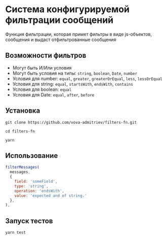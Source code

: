 # Система конфигурируемой фильтрации сообщений
Функция фильтрации, которая примет фильтры в виде js-объектов, сообщения и выдаст отфильтрованные сообщения  

## Возможности фильтров
- Могут быть И/Или условия
- Могут быть условия на типы: `string`, `boolean`, `Date`, `number`
- Условия для number: `equal`, `greater`, `greaterOrEqual`, `less`, `lessOrEqual`
- Условия для string: `equal`, `startsWith`, `endsWith`, `contains`
- Условия для boolean: `equal`
- Условия для Date: `equal`, `after`, `before`  

## Установка
```console
git clone https://github.com/vova-admitriev/filters-fn.git
```
```console
cd filters-fn
```
```console
yarn
```

## Использование
```js
filterMessages(
  messages,
  {
    field: 'someField',
    type: 'string',
    operation: 'endsWith',
    value: 'expected and of string.'
  },
),
```

## Запуск тестов
```js
yarn test
```